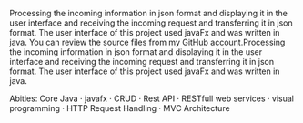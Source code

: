 Processing the incoming information in json format and displaying it in the user interface and receiving the incoming request and transferring it in json format. 
The user interface of this project used javaFx and was written in java.
You can review the source files from my GitHub account.Processing the incoming information in json format and displaying it in the user interface and receiving the incoming request and transferring it in json format. 
The user interface of this project used javaFx and was written in java. 

Abities: Core Java · javafx · CRUD · Rest API · RESTfull web services · visual programming · HTTP Request Handling · MVC Architecture
